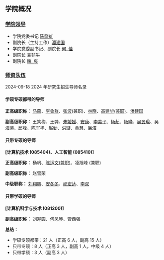 ## 学院概况

### [学院领导](https://xxjd.shnu.edu.cn/26982/list.htm)

* 学院党委书记 [陈晓虹](http://xxjd.shnu.edu.cn/4b/13/c31010a805651/page.htm)
* 副院长（主持工作）[潘建国](http://xxjd.shnu.edu.cn/4b/64/c31010a805732/page.htm)
* 学院党委副书记、副院长 [何  佳](http://xxjd.shnu.edu.cn/4b/60/c31010a805728/page.htm)
* 副院长 [袁非牛](http://xxjd.shnu.edu.cn/4b/62/c31010a805730/page.htm)
* 副院长 [魏  爽](http://xxjd.shnu.edu.cn/4b/68/c31010a805736/page.htm)

### [师资队伍](https://xxjd.shnu.edu.cn/jsjkxyjsx_29999/list.htm)

2024-09-18 2024 年研究生招生导师名录

#### 学硕专硕都带的导师

**正高级职称：** [马燕](http://teacher.shnu.edu.cn/xxjdgcxy/mayan)、[李鲁群](http://xxjd.shnu.edu.cn/86/76/c15551a362102/page.htm)、[张波](http://teacher.shnu.edu.cn/xxjdgcxy/zb/list.htm)(兼职)、[林晓](http://teacher.shnu.edu.cn/xxjdgcxy/lx/list.htm)、[高建华(兼职)](http://xxjd.shnu.edu.cn/86/74/c15551a362100/page.htm)、[潘建国](http://teacher.shnu.edu.cn/xxjdgcxy/pjg/list.htm)

**副高级职称：** 王笑梅、王龚、[朱媛媛](http://xxjd.shnu.edu.cn/86/82/c15551a362114/page.htm)、[安康](http://teacher.shnu.edu.cn/xxjdgcxy/ak/list.htm)、[李美子](http://teacher.shnu.edu.cn/xxjdgcxy/lmz/list.htm)、[杨茹](http://teacher.shnu.edu.cn/xxjdgcxy/yr)、[杨晔](http://teacher.shnu.edu.cn/xxjdgcxy/yy/listm.htm)、[吴旻瑜](http://teacherm.shnu.edu.cn/xxjdgcxy/wmy/list.psp)、吴海涛、[邱峰](http://teacher.shnu.edu.cn/xxjdgcxy/qf/listm.htm)、[陈军华](http://xxjd.shnu.edu.cn/86/79/c15551a362105/page.htm)、[赵勤](http://teacher.shnu.edu.cn/xxjdgcxy/zq/list.htm)、[洪璇](http://teacher.shnu.edu.cn/xxjdgcxy/hx/list.htm)、[黄慧](http://teacher.shnu.edu.cn/xxjdgcxy/hh_1750/list.htm)、[廉洁](http://teacher.shnu.edu.cn/xxjdgcxy/lj/list.htm)

#### 只带专硕的导师

**[计算机技术 (085404)、人工智能 (085410)]**

**正高级职称：** 杨帆、[陈运文(兼职)](http://xxjd.shnu.edu.cn/69/25/c28317a747813/page.htm)、凌旭峰 (兼职)

**副高级职称：** 赵雪荣

**中级职称：** [刘翔鹏](http://teacher.shnu.edu.cn/xxjdgcxy/lxp/)、[安冬冬](http://teacher.shnu.edu.cn/xxjdgcxy/add/list.htm)、[祁宏达](https://teacher.shnu.edu.cn/xxjdgcxy/qhd/listm.htm)、[李双](https://teacher.shnu.edu.cn/xxjdgcxy/ls/list.htm)

#### 只带学硕的导师

**[计算机科学与技术 (081200)]**

**副高级职称：** [刘迎圆](http://teacher.shnu.edu.cn/xxjdgcxy/lyy/list.htm)、[何凤琴](http://teacher.shnu.edu.cn/xxjdgcxy/hfq/list.htm)、[管西强](http://teacher.shnu.edu.cn/xxjdgcxy/gxq/list.htm)

**总结：**

* 学硕专硕都带：21 人（正高 6 人，副高 15 人）
* 只带专硕：8 人（正高 3 人，副高 1 人，中级 4 人）
* 只带学硕：3 人（副高 3 人）
